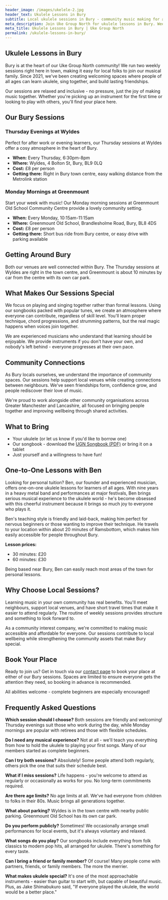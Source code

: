```yaml
---
header_image: /images/ukelele-2.jpg
header_text: Ukulele Lessons in Bury
subtitle: Local ukulele sessions in Bury - community music making for all ages
meta_description: Join Uke Group North for ukulele lessons in Bury. Weekly sessions at Wyldes and Greenmount Old School. Friendly community, instruments provided, all welcome.
meta_title: Ukulele Lessons in Bury | Uke Group North
permalink: /ukulele-lessons-in-bury/
---
```


## Ukulele Lessons in Bury

Bury is at the heart of our Uke Group North community! We run two weekly sessions right here in town, making it easy for local folks to join our musical family. Since 2021, we've been creating welcoming spaces where people of all ages can learn ukulele, sing together, and build lasting friendships.

Our sessions are relaxed and inclusive - no pressure, just the joy of making music together. Whether you're picking up an instrument for the first time or looking to play with others, you'll find your place here.

## Our Bury Sessions

### Thursday Evenings at Wyldes

Perfect for after work or evening learners, our Thursday sessions at Wyldes offer a cosy atmosphere in the heart of Bury.

- **When:** Every Thursday, 6:30pm-8pm
- **Where:** Wyldes, 4 Bolton St, Bury, BL9 0LQ
- **Cost:** £8 per person
- **Getting there:** Right in Bury town centre, easy walking distance from the Metrolink station

### Monday Mornings at Greenmount

Start your week with music! Our Monday morning sessions at Greenmount Old School Community Centre provide a lovely community setting.

- **When:** Every Monday, 10:15am-11:15am
- **Where:** Greenmount Old School, Brandlesholme Road, Bury, BL8 4DS
- **Cost:** £8 per person
- **Getting there:** Short bus ride from Bury centre, or easy drive with parking available

## Getting Around Bury

Both our venues are well connected within Bury. The Thursday sessions at Wyldes are right in the town centre, and Greenmount is about 10 minutes by car from the centre with its own car park.

## What Makes Our Sessions Special

We focus on playing and singing together rather than formal lessons. Using our songbooks packed with popular tunes, we create an atmosphere where everyone can contribute, regardless of skill level. You'll learn proper technique, chord progressions, and strumming patterns, but the real magic happens when voices join together.

We are experienced musicians who understand that learning should be enjoyable. We provide instruments if you don't have your own, and nobody's left behind - everyone progresses at their own pace.

## Community Connections

As Bury locals ourselves, we understand the importance of community spaces. Our sessions help support local venues while creating connections between neighbours. We've seen friendships form, confidence grow, and people rediscover their love of music.

We're proud to work alongside other community organisations across Greater Manchester and Lancashire, all focused on bringing people together and improving wellbeing through shared activities.

## What to Bring

- Your ukulele (or let us know if you'd like to borrow one)
- Our songbook - download the [UGN Songbook (PDF)](/assets/UGN_Songbook_1.1.pdf) or bring it on a tablet
- Just yourself and a willingness to have fun!

## One-to-One Lessons with Ben

Looking for personal tuition? Ben, our founder and experienced musician, offers one-on-one ukulele lessons for learners of all ages. With nine years in a heavy metal band and performances at major festivals, Ben brings serious musical experience to the ukulele world - he's become obsessed with this cheerful instrument because it brings so much joy to everyone who plays it.

Ben's teaching style is friendly and laid-back, making him perfect for nervous beginners or those wanting to improve their technique. He travels to your location within about 20 minutes of Ramsbottom, which makes him easily accessible for people throughout Bury.

**Lesson prices:**
- 30 minutes: £20
- 60 minutes: £30

Being based near Bury, Ben can easily reach most areas of the town for personal lessons.

## Why Choose Local Sessions?

Learning music in your own community has real benefits. You'll meet neighbours, support local venues, and have short travel times that make it easier to attend regularly. The routine of weekly sessions provides structure and something to look forward to.

As a community interest company, we're committed to making music accessible and affordable for everyone. Our sessions contribute to local wellbeing while strengthening the community assets that make Bury special.

## Book Your Place

Ready to join us? Get in touch via our [contact page](/contact/) to book your place at either of our Bury sessions. Spaces are limited to ensure everyone gets the attention they need, so booking in advance is recommended.

All abilities welcome - complete beginners are especially encouraged!

## Frequently Asked Questions

**Which session should I choose?**
Both sessions are friendly and welcoming! Thursday evenings suit those who work during the day, while Monday mornings are popular with retirees and those with flexible schedules.

**Do I need any musical experience?**
Not at all - we'll teach you everything from how to hold the ukulele to playing your first songs. Many of our members started as complete beginners.

**Can I try both sessions?**
Absolutely! Some people attend both regularly, others pick the one that suits their schedule best.

**What if I miss sessions?**
Life happens - you're welcome to attend as regularly or occasionally as works for you. No long-term commitments required.

**Are there age limits?**
No age limits at all. We've had everyone from children to folks in their 80s. Music brings all generations together.

**What about parking?**
Wyldes is in the town centre with nearby public parking. Greenmount Old School has its own car park.

**Do you perform publicly?**
Sometimes! We occasionally arrange small performances for local events, but it's always voluntary and relaxed.

**What songs do you play?**
Our songbooks include everything from folk classics to modern pop hits, all arranged for ukulele. There's something for every taste.

**Can I bring a friend or family member?**
Of course! Many people come with partners, friends, or family members. The more the merrier.

**What makes ukulele special?**
It's one of the most approachable instruments - easier than guitar to start with, but capable of beautiful music. Plus, as Jake Shimabukuro said, "If everyone played the ukulele, the world would be a better place."